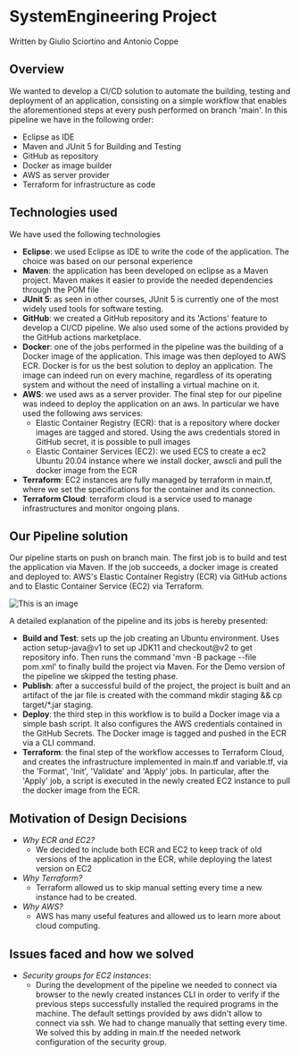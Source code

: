 # SystemEngineering Project
Written by Giulio Sciortino and Antonio Coppe

## Overview
We wanted to develop a CI/CD solution to automate the building, testing and deployment of an application, consisting on a simple workflow that enables the aforementioned steps at every push performed on branch 'main'. In this pipeline we have in the following order:
 - Eclipse as IDE
 - Maven and JUnit 5 for Building and Testing
 - GitHub as repository
 - Docker as image builder
 - AWS as server provider
 - Terraform for infrastructure as code

## Technologies used
We have used the following technologies

- **Eclipse**: we used Eclipse as IDE to write the code of the application. The choice was based on our personal experience
- **Maven**: the application has been developed on eclipse as a Maven project. Maven makes it easier to provide the needed dependencies through the POM file
- **JUnit 5**: as seen in other courses, JUnit 5 is currently one of the most widely used tools for software testing.
- **GitHub**: we created a GitHub repository and its 'Actions' feature to develop a CI/CD pipeline. We also used some of the actions provided by the GitHub actions marketplace.
- **Docker**: one of the jobs performed in the pipeline was the building of a Docker image of the application. This image was then deployed to AWS ECR. Docker is for us the best solution to deploy an application. The image can indeed run on every machine, regardless of its operating system and without the need of installing a virtual machine on it.
- **AWS**: we used aws as a server provider. The final step for our pipeline was indeed to deploy the application on an aws. In particular we have used the following aws services:
  - Elastic Container Registry (ECR): that is a repository where docker images are tagged and stored. Using the aws credentials stored in GitHub secret, it is possible to pull images
  - Elastic Container Services (EC2): we used ECS to create a ec2 Ubuntu 20.04 instance where we install docker, awscli and pull the docker image from the ECR
- **Terraform**: EC2 instances are fully managed by terraform in main.tf, where we set the specifications for the container and its connection.
- **Terraform Cloud**: terraform cloud is a service used to manage infrastructures and monitor ongoing plans.

## Our Pipeline solution
Our pipeline starts on push on branch main. The first job is to build and test the application via Maven. If the job succeeds, a docker image is created and deployed to: AWS's Elastic Container Registry (ECR) via GitHub actions and to Elastic Container Service (EC2) via Terraform. 

![This is an image](https://github.com/sciortinogiulio0/systemEngineering/blob/main/FinalPipeline.png)

A detailed explanation of the pipeline and its jobs is hereby presented:
- **Build and Test**: sets up the job creating an Ubuntu environment. Uses action setup-java@v1 to set up JDK11 and checkout@v2 to get repository info. Then runs the command 'mvn -B package --file pom.xml' to finally build the project via Maven. For the Demo version of the pipeline we skipped the testing phase.
- **Publish**: after a successful build of the project, the project is built and an artifact of the jar file is created with the command mkdir staging && cp target/*.jar staging.
- **Deploy**: the third step in this workflow is to build a Docker image via a simple bash script. It also configures the AWS credentials contained in the GitHub Secrets. The Docker image is tagged and pushed in the ECR via a CLI command.
- **Terraform**: the final step of the workflow accesses to Terraform Cloud, and creates the infrastructure implemented in main.tf and variable.tf, via the 'Format', 'Init', 'Validate' and 'Apply' jobs. In particular, after the 'Apply' job, a script is executed in the newly created EC2 instance to pull the docker image from the ECR.

## Motivation of Design Decisions
- *Why ECR and EC2?*
  - We decided to include both ECR and EC2 to keep track of old versions of the application in the ECR, while deploying the latest version on EC2
- *Why Terraform?*
  - Terraform allowed us to skip manual setting every time a new instance had to be created.
- *Why AWS?*
  - AWS has many useful features and allowed us to learn more about cloud computing.

## Issues faced and how we solved
- *Security groups for EC2 instances*:
  - During the development of the pipeline we needed to connect via browser to the newly created instances CLI in order to verify if the previous steps successfully installed the required programs in the machine. The default settings provided by aws didn't allow to connect via ssh. We had to change manually that setting every time. We solved this by adding in main.tf the needed network configuration of the security group.
